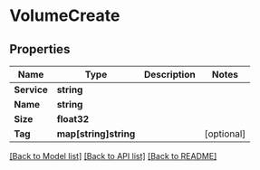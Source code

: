 # VolumeCreate

## Properties

Name | Type | Description | Notes
------------ | ------------- | ------------- | -------------
**Service** | **string** |  | 
**Name** | **string** |  | 
**Size** | **float32** |  | 
**Tag** | **map[string]string** |  | [optional] 

[[Back to Model list]](../README.md#documentation-for-models) [[Back to API list]](../README.md#documentation-for-api-endpoints) [[Back to README]](../README.md)


